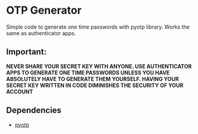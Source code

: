 # OTP Generator
Simple code to generate one time passwords with pyotp library. Works the same as authenticator apps.

## Important:
 **NEVER SHARE YOUR SECRET KEY WITH ANYONE. USE AUTHENTICATOR APPS TO GENERATE ONE TIME PASSWORDS UNLESS YOU HAVE ABSOLUTELY HAVE TO GENERATE THEM YOURSELF. HAVING YOUR SECRET KEY WRITTEN IN CODE DIMINISHES THE SECURITY OF YOUR ACCOUNT**

## Dependencies
- [pyotp](https://github.com/pyauth/pyotp)
